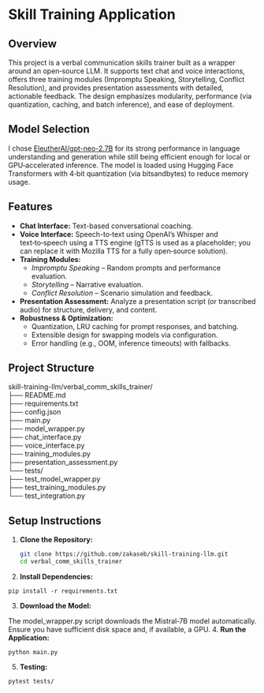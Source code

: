 # Skill Training Application



## Overview

This project is a verbal communication skills trainer built as a wrapper around an open‑source LLM. It supports text chat and voice interactions, offers three training modules (Impromptu Speaking, Storytelling, Conflict Resolution), and provides presentation assessments with detailed, actionable feedback. The design emphasizes modularity, performance (via quantization, caching, and batch inference), and ease of deployment.

## Model Selection

I chose [EleutherAI/gpt-neo-2.7B](https://huggingface.co/EleutherAI/gpt-neo-2.7B) for its strong performance in language understanding and generation while still being efficient enough for local or GPU‑accelerated inference. The model is loaded using Hugging Face Transformers with 4‑bit quantization (via bitsandbytes) to reduce memory usage.

## Features

- **Chat Interface:** Text-based conversational coaching.
- **Voice Interface:** Speech-to‑text using OpenAI’s Whisper and text‑to‑speech using a TTS engine (gTTS is used as a placeholder; you can replace it with Mozilla TTS for a fully open‑source solution).
- **Training Modules:**  
  - *Impromptu Speaking* – Random prompts and performance evaluation.
  - *Storytelling* – Narrative evaluation.
  - *Conflict Resolution* – Scenario simulation and feedback.
- **Presentation Assessment:** Analyze a presentation script (or transcribed audio) for structure, delivery, and content.
- **Robustness & Optimization:**  
  - Quantization, LRU caching for prompt responses, and batching.
  - Extensible design for swapping models via configuration.
  - Error handling (e.g., OOM, inference timeouts) with fallbacks.



## Project Structure

skill-training-llm/verbal_comm_skills_trainer/ \
├── README.md\
├── requirements.txt\
├── config.json\
├── main.py\
├── model_wrapper.py\
├── chat_interface.py\
├── voice_interface.py\
├── training_modules.py\
├── presentation_assessment.py\
└── tests/\
          ├── test_model_wrapper.py\
          ├── test_training_modules.py\
          └── test_integration.py


## Setup Instructions

1. **Clone the Repository:**

   ```bash
   git clone https://github.com/zakaseb/skill-training-llm.git
   cd verbal_comm_skills_trainer

2. **Install Dependencies:**
```
pip install -r requirements.txt
```


3. **Download the Model:**

The model_wrapper.py script downloads the Mistral‑7B model automatically. Ensure you have sufficient disk space and, if available, a GPU.
4. **Run the Application:**
```
python main.py
```

5. **Testing:**
```
pytest tests/
```

